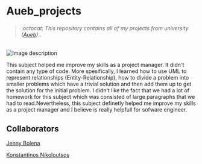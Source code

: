 # Aueb_projects
> ###### :octocat: This repository contains all of my projects from university ([Aueb](https://www.aueb.gr/)) .


![Image description](https://thealmanac.org/g/029-1200x628-dlxblog-5-free-tools-to-create-your-small-business-marketing-plan-1200x675-template-ideas-action-273x183.png)




This subject helped me improve my skills as a project manager. It didn't contain any type of code.
More spesifically, I learned how to use UML to represent relationships (Entity-Relationship), how to divide a problem into smaller problems which have a trivial solution and then add them up to get the solution for the initial problem.
I didn't like the fact that we had a lot of homework for this subject which was consisted of large paragraphs that we had to read.Nevertheless, this subject definetly helped me improve my skills as a project manager and I believe is really helpfull for sofware engineer.


## Collaborators

[Jenny Bolena](https://github.com/jennybolena)

[Konstantinos Nikoloutsos](https://github.com/Nikoloutsos)

